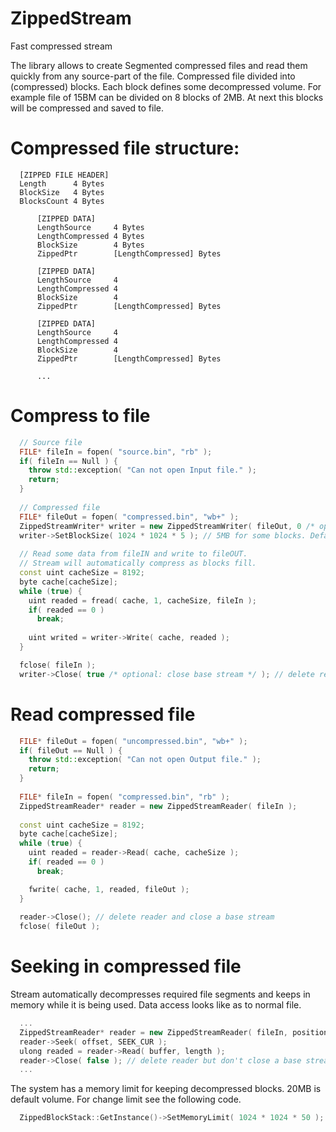 # ZippedStream
Fast compressed stream

The library allows to create Segmented compressed files and read them quickly from any source-part of the file.
Compressed file divided into (compressed) blocks. Each block defines some decompressed volume.
For example file of 15BM can be divided on 8 blocks of 2MB. At next this blocks will be compressed and saved to file.

# Compressed file structure:
```
  [ZIPPED FILE HEADER]
  Length      4 Bytes
  BlockSize   4 Bytes
  BlocksCount 4 Bytes

      [ZIPPED DATA]
      LengthSource     4 Bytes
      LengthCompressed 4 Bytes
      BlockSize        4 Bytes
      ZippedPtr        [LengthCompressed] Bytes

      [ZIPPED DATA]
      LengthSource     4
      LengthCompressed 4
      BlockSize        4
      ZippedPtr        [LengthCompressed] Bytes

      [ZIPPED DATA]
      LengthSource     4
      LengthCompressed 4
      BlockSize        4
      ZippedPtr        [LengthCompressed] Bytes
      
      ...
```

# Compress to file
```cpp
  // Source file
  FILE* fileIn = fopen( "source.bin", "rb" );
  if( fileIn == Null ) {
    throw std::exception( "Can not open Input file." );
    return;
  }
  
  // Compressed file
  FILE* fileOut = fopen( "compressed.bin", "wb+" );
  ZippedStreamWriter* writer = new ZippedStreamWriter( fileOut, 0 /* optional: position in fileOUT stream */ );
  writer->SetBlockSize( 1024 * 1024 * 5 ); // 5MB for some blocks. Default is 2MB
  
  // Read some data from fileIN and write to fileOUT.
  // Stream will automatically compress as blocks fill.
  const uint cacheSize = 8192;
  byte cache[cacheSize];
  while (true) {
    uint readed = fread( cache, 1, cacheSize, fileIn );
    if( readed == 0 )
      break;
      
    uint writed = writer->Write( cache, readed );
  }

  fclose( fileIn );
  writer->Close( true /* optional: close base stream */ ); // delete reader and close a base stream
```

# Read compressed file
```cpp
  FILE* fileOut = fopen( "uncompressed.bin", "wb+" );
  if( fileOut == Null ) {
    throw std::exception( "Can not open Output file." );
    return;
  }
  
  FILE* fileIn = fopen( "compressed.bin", "rb" );
  ZippedStreamReader* reader = new ZippedStreamReader( fileIn );
  
  const uint cacheSize = 8192;
  byte cache[cacheSize];
  while (true) {
    uint readed = reader->Read( cache, cacheSize );
    if( readed == 0 )
      break;

    fwrite( cache, 1, readed, fileOut );
  }
  
  reader->Close(); // delete reader and close a base stream
  fclose( fileOut );
```
# Seeking in compressed file
Stream automatically decompresses required file segments and keeps in memory while it is being used.
Data access looks like as to normal file. 
```cpp
  ...
  ZippedStreamReader* reader = new ZippedStreamReader( fileIn, positionInFile );
  reader->Seek( offset, SEEK_CUR );
  ulong readed = reader->Read( buffer, length );
  reader->Close( false ); // delete reader but don't close a base stream
  ...
```
The system has a memory limit for keeping decompressed blocks. 20MB is default volume.
For change limit see the following code. 
```cpp
  ZippedBlockStack::GetInstance()->SetMemoryLimit( 1024 * 1024 * 50 ); // 50MB. Default - 20MB.
```
